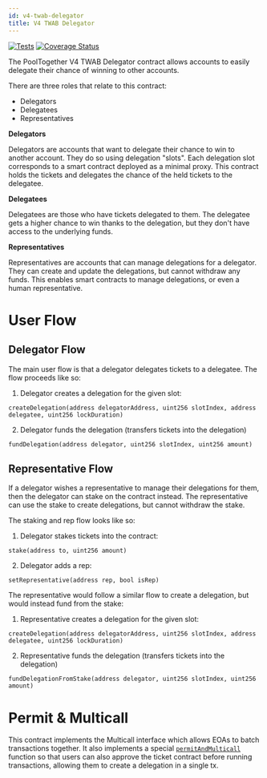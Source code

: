 ```yaml
---
id: v4-twab-delegator
title: V4 TWAB Delegator
---
```


[![Tests](https://github.com/pooltogether/v4-twab-delegator/actions/workflows/main.yml/badge.svg)](https://github.com/pooltogether/v4-twab-delegator/actions/workflows/main.yml)
[![Coverage Status](https://coveralls.io/repos/github/pooltogether/v4-twab-delegator/badge.svg?branch=master)](https://coveralls.io/github/pooltogether/v4-twab-delegator?branch=master)

The PoolTogether V4 TWAB Delegator contract allows accounts to easily delegate their chance of winning to other accounts.

There are three roles that relate to this contract:

- Delegators
- Delegatees
- Representatives

**Delegators**

Delegators are accounts that want to delegate their chance to win to another account. They do so using delegation "slots". Each delegation slot corresponds to a smart contract deployed as a minimal proxy. This contract holds the tickets and delegates the chance of the held tickets to the delegatee.

**Delegatees**

Delegatees are those who have tickets delegated to them.  The delegatee gets a higher chance to win thanks to the delegation, but they don't have access to the underlying funds.

**Representatives**

Representatives are accounts that can manage delegations for a delegator.  They can create and update the delegations, but cannot withdraw any funds. This enables smart contracts to manage delegations, or even a human representative.

# User Flow

## Delegator Flow

The main user flow is that a delegator delegates tickets to a delegatee. The flow proceeds like so:

1. Delegator creates a delegation for the given slot:
```solidity
createDelegation(address delegatorAddress, uint256 slotIndex, address delegatee, uint256 lockDuration)
```
2. Delegator funds the delegation (transfers tickets into the delegation)
```solidity
fundDelegation(address delegator, uint256 slotIndex, uint256 amount)
```

## Representative Flow

If a delegator wishes a representative to manage their delegations for them, then the delegator can stake on the contract instead. The representative can use the stake to create delegations, but cannot withdraw the stake.

The staking and rep flow looks like so:

1. Delegator stakes tickets into the contract:
```solidity
stake(address to, uint256 amount)
```
2. Delegator adds a rep:
```solidity
setRepresentative(address rep, bool isRep)
```

The representative would follow a similar flow to create a delegation, but would instead fund from the stake:

1. Representative creates a delegation for the given slot:
```solidity
createDelegation(address delegatorAddress, uint256 slotIndex, address delegatee, uint256 lockDuration)
```
2. Representative funds the delegation (transfers tickets into the delegation)
```solidity
fundDelegationFromStake(address delegator, uint256 slotIndex, uint256 amount)
```

# Permit & Multicall

This contract implements the Multicall interface which allows EOAs to batch transactions together. It also implements a special [`permitAndMulticall`](https://dev.pooltogether.com/protocol/contracts/v4-twab-delegator/TWABDelegator#permitandmulticall) function so that users can also approve the ticket contract before running transactions, allowing them to create a delegation in a single tx.
